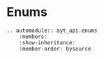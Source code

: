 # Enums
```{eval-rst}
.. automodule:: ayt_api.enums
    :members:
    :show-inheritance:
    :member-order: bysource
```